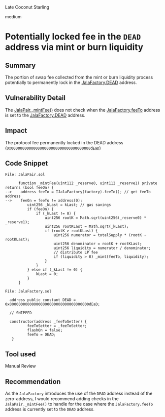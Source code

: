 Late Coconut Starling

medium

# Potentially locked fee in the `DEAD` address via mint or burn liquidity

## Summary
The portion of swap fee collected from the mint or burn liquidity process potentially to permanently lock in the [JalaFactory.DEAD](https://github.com/sherlock-audit/2024-02-jala-swap/blob/main/jalaswap-dex-contract/contracts/JalaFactory.sol#L12) address.

## Vulnerability Detail
The [JalaPair._mintFee()](https://github.com/sherlock-audit/2024-02-jala-swap/blob/main/jalaswap-dex-contract/contracts/JalaPair.sol#L111-L112) does not check when the [JalaFactory.feeTo](https://github.com/sherlock-audit/2024-02-jala-swap/blob/main/jalaswap-dex-contract/contracts/JalaFactory.sol#L16) address is set to the [JalaFactory.DEAD](https://github.com/sherlock-audit/2024-02-jala-swap/blob/main/jalaswap-dex-contract/contracts/JalaFactory.sol#L26) address.

## Impact
The protocol fee permanently locked in the DEAD address (`0x000000000000000000000000000000000000dEaD`)

## Code Snippet
```solidity
File: JalaPair.sol

      function _mintFee(uint112 _reserve0, uint112 _reserve1) private returns (bool feeOn) {
-->    address feeTo = IJalaFactory(factory).feeTo(); // get feeTo address
-->    feeOn = feeTo != address(0);
          uint256 _kLast = kLast; // gas savings
          if (feeOn) {
              if (_kLast != 0) {
                  uint256 rootK = Math.sqrt(uint256(_reserve0) * _reserve1);
                  uint256 rootKLast = Math.sqrt(_kLast);
                  if (rootK > rootKLast) {
                      uint256 numerator = totalSupply * (rootK - rootKLast);
                      uint256 denominator = rootK + rootKLast;
                      uint256 liquidity = numerator / denominator;
                      // distribute LP fee
                      if (liquidity > 0) _mint(feeTo, liquidity);
                  }
              }
          } else if (_kLast != 0) {
              kLast = 0;
          }
      }

```
```solidity
File: JalaFactory.sol

  address public constant DEAD = 0x000000000000000000000000000000000000dEaD;
  
  // SNIPPED
  
  constructor(address _feeToSetter) {
          feeToSetter = _feeToSetter;
          flashOn = false;
          feeTo = DEAD;
   }
```
## Tool used
Manual Review

## Recommendation
As the `JalaFactory` introduces the use of the `DEAD` address instead of the zero-address, I would recommend adding checks in the `JalaPair._mintFee()` to handle for the case where the `JalaFactory.feeTo` address is currently set to the `DEAD` address.